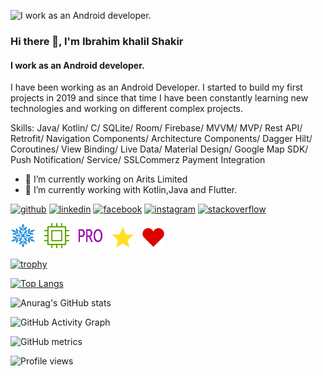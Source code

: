 
![I work as an Android developer.](https://media-exp1.licdn.com/dms/image/C5616AQEKlonRfJzhpg/profile-displaybackgroundimage-shrink_350_1400/0/1606242050991?e=1643241600&v=beta&t=g_uP0PWlDxVSxEQh3U6LU5VVBBRvYxMYaJkgYpUn3gs)
### Hi there 👋, I'm Ibrahim khalil Shakir
#### I work as an Android developer.



I have been working as an Android Developer.
I started to build my first projects in 2019 and since that time I have been constantly learning new technologies and working on different complex projects.

Skills: Java/ Kotlin/ C/ SQLite/ Room/ Firebase/ MVVM/ MVP/ Rest API/ Retrofit/ Navigation Components/ Architecture Components/ Dagger Hilt/ Coroutines/ View Binding/ Live Data/ Material Design/ Google Map SDK/ Push Notification/ Service/ SSLCommerz Payment Integration

- 🔭 I’m currently working on Arits Limited 
- 🌱 I’m currently working with Kotlin,Java and Flutter.


[<img src='https://cdn.jsdelivr.net/npm/simple-icons@3.0.1/icons/github.svg' alt='github' height='40'>](https://github.com/shakircam)  [<img src='https://cdn.jsdelivr.net/npm/simple-icons@3.0.1/icons/linkedin.svg' alt='linkedin' height='40'>](https://www.linkedin.com/in/ibrahim-khalil-shakir-8a00b0154/)  [<img src='https://cdn.jsdelivr.net/npm/simple-icons@3.0.1/icons/facebook.svg' alt='facebook' height='40'>](https://www.facebook.com/shakircam)  [<img src='https://cdn.jsdelivr.net/npm/simple-icons@3.0.1/icons/instagram.svg' alt='instagram' height='40'>](https://www.instagram.com/shakircam/)  [<img src='https://cdn.jsdelivr.net/npm/simple-icons@3.0.1/icons/stackoverflow.svg' alt='stackoverflow' height='40'>](https://stackoverflow.com/users/17284887)  

<a href='https://archiveprogram.github.com/'><img src='https://raw.githubusercontent.com/acervenky/animated-github-badges/master/assets/acbadge.gif' width='40' height='40'></a> <a href='https://docs.github.com/en/developers'><img src='https://raw.githubusercontent.com/acervenky/animated-github-badges/master/assets/devbadge.gif' width='40' height='40'></a> <a href='https://github.com/pricing'><img src='https://raw.githubusercontent.com/acervenky/animated-github-badges/master/assets/pro.gif' width='40' height='40'></a> <a href='https://stars.github.com/'><img src='https://raw.githubusercontent.com/acervenky/animated-github-badges/master/assets/starbadge.gif' width='35' height='35'></a> <a href='https://docs.github.com/en/github/supporting-the-open-source-community-with-github-sponsors'><img src='https://raw.githubusercontent.com/acervenky/animated-github-badges/master/assets/sponsorbadge.gif' width='35' height='35'></a> 

[![trophy](https://github-profile-trophy.vercel.app/?username=shakircam)](https://github.com/ryo-ma/github-profile-trophy)

[![Top Langs](https://github-readme-stats.vercel.app/api/top-langs/?username=shakircam)](https://github.com/anuraghazra/github-readme-stats)

![Anurag's GitHub stats](https://github-readme-stats.vercel.app/api?username=shakircam&show_icons=true&theme=tokyonight) 

![GitHub Activity Graph](https://activity-graph.herokuapp.com/graph?username=shakircam)  

![GitHub metrics](https://metrics.lecoq.io/shakircam)  
 
![Profile views](https://gpvc.arturio.dev/shakircam)  
